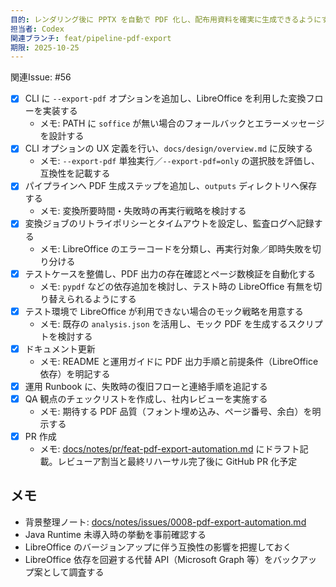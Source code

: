 ```yaml
---
目的: レンダリング後に PPTX を自動で PDF 化し、配布用資料を確実に生成できるようにする
担当者: Codex
関連ブランチ: feat/pipeline-pdf-export
期限: 2025-10-25
---
```

関連Issue: #56

- [x] CLI に `--export-pdf` オプションを追加し、LibreOffice を利用した変換フローを実装する
  - メモ: PATH に `soffice` が無い場合のフォールバックとエラーメッセージを設計する
- [x] CLI オプションの UX 定義を行い、`docs/design/overview.md` に反映する
  - メモ: `--export-pdf` 単独実行／`--export-pdf=only` の選択肢を評価し、互換性を記載する
- [x] パイプラインへ PDF 生成ステップを追加し、`outputs` ディレクトリへ保存する
  - メモ: 変換所要時間・失敗時の再実行戦略を検討する
- [x] 変換ジョブのリトライポリシーとタイムアウトを設定し、監査ログへ記録する
  - メモ: LibreOffice のエラーコードを分類し、再実行対象／即時失敗を切り分ける
- [x] テストケースを整備し、PDF 出力の存在確認とページ数検証を自動化する
  - メモ: `pypdf` などの依存追加を検討し、テスト時の LibreOffice 有無を切り替えられるようにする
- [x] テスト環境で LibreOffice が利用できない場合のモック戦略を用意する
  - メモ: 既存の `analysis.json` を活用し、モック PDF を生成するスクリプトを検討する
- [x] ドキュメント更新
  - メモ: README と運用ガイドに PDF 出力手順と前提条件（LibreOffice 依存）を明記する
- [x] 運用 Runbook に、失敗時の復旧フローと連絡手順を追記する
- [x] QA 観点のチェックリストを作成し、社内レビューを実施する
  - メモ: 期待する PDF 品質（フォント埋め込み、ページ番号、余白）を明示する
- [x] PR 作成
  - メモ: [docs/notes/pr/feat-pdf-export-automation.md](../notes/pr/feat-pdf-export-automation.md) にドラフト記載。レビューア割当と最終リハーサル完了後に GitHub PR 化予定

## メモ
- 背景整理ノート: [docs/notes/issues/0008-pdf-export-automation.md](../notes/issues/0008-pdf-export-automation.md)
- Java Runtime 未導入時の挙動を事前確認する
- LibreOffice のバージョンアップに伴う互換性の影響を把握しておく
- LibreOffice 依存を回避する代替 API（Microsoft Graph 等）をバックアップ案として調査する

